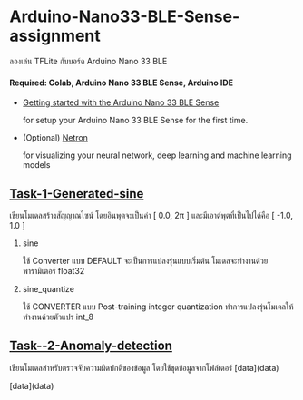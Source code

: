 # Arduino-Nano33-BLE-Sense-assignment

<p> ลองเล่น TFLite กับบอร์ด Arduino Nano 33 BLE </p>
<h4><b>Required:</b> Colab, Arduino Nano 33 BLE Sense, Arduino IDE</h4>

- [Getting started with the Arduino Nano 33 BLE Sense](https://www.arduino.cc/en/Guide/NANO33BLESense#use-your-arduino-nano-33-ble-sense-on-the-arduino-web-ide)<p>
for setup your Arduino Nano 33 BLE Sense for the first time. 
</p>

- (Optional) [Netron](https://github.com/lutzroeder/netron) <p>
for visualizing your  neural network, deep learning and machine learning models
</p>

## [Task-1-Generated-sine](Task-1-Generated-sine)

<p>
 เขียนโมเดลสร้างสัญญาณไซน์ โดยอินพุตจะเป็นค่า [ 0.0, 2π ] และมีเอาต์พุตที่เป็นไปได้คือ [ -1.0, 1.0 ]
</p>

1. sine <p> ใช้ Converter แบบ DEFAULT จะเป็นการแปลงรุ่นแบบเริ่มต้น โมเดลจะทำงานด้วยพารามิเตอร์ float32</p>
2. sine_quantize <p> ใช้ CONVERTER แบบ Post-training integer quantization ทำการแปลงรุ่นโมเดลให้ทำงานด้วยตัวแปร int_8</p>


## [Task--2-Anomaly-detection](Task-2-Autoencoder)
<p>
 เขียนโมเดลสำหรับตรวจจับความผิดปกติของข้อมูล โดยใช้ชุดข้อมูลจากโฟล์เดอร์ [data](data)</p> [data](data)
